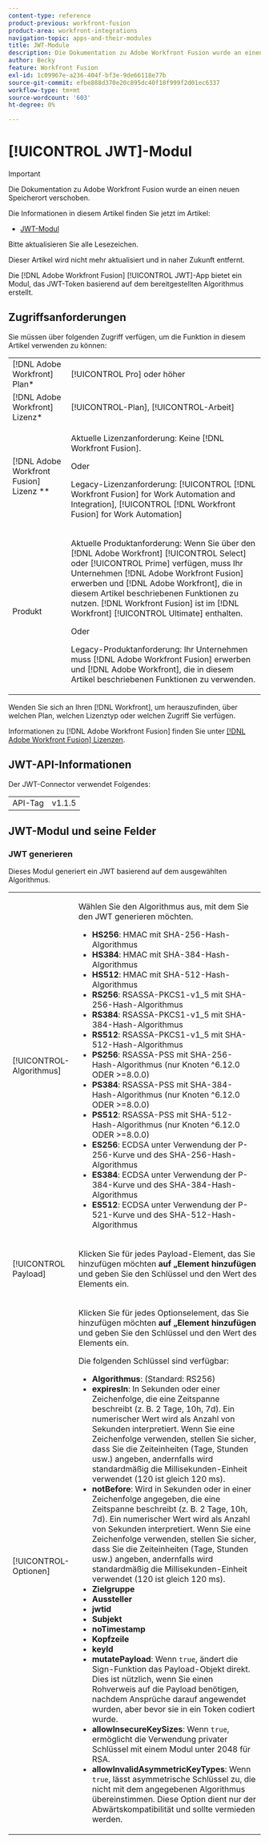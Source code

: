 ```yaml
---
content-type: reference
product-previous: workfront-fusion
product-area: workfront-integrations
navigation-topic: apps-and-their-modules
title: JWT-Module
description: Die Dokumentation zu Adobe Workfront Fusion wurde an einen neuen Speicherort verschoben. Dieser Artikel ist veraltet, enthält jedoch einen Link zum neuen Artikel, der diese Funktion behandelt.
author: Becky
feature: Workfront Fusion
exl-id: 1c09967e-a236-404f-bf3e-9de66118e77b
source-git-commit: efbe888d370e20c895dc40f18f999f2d01ec6337
workflow-type: tm+mt
source-wordcount: '603'
ht-degree: 0%

---
```


# [!UICONTROL JWT]-Modul

>[!IMPORTANT]
>
>Die Dokumentation zu Adobe Workfront Fusion wurde an einen neuen Speicherort verschoben.
>
>Die Informationen in diesem Artikel finden Sie jetzt im Artikel:
>
>* [JWT-Modul](https://experienceleague.adobe.com/docs/workfront-fusion/using/references/apps-and-their-modules/tools-and-transformers/jwt-modules.html)
>
>Bitte aktualisieren Sie alle Lesezeichen.
>
>Dieser Artikel wird nicht mehr aktualisiert und in naher Zukunft entfernt.

Die [!DNL Adobe Workfront Fusion] [!UICONTROL JWT]-App bietet ein Modul, das JWT-Token basierend auf dem bereitgestellten Algorithmus erstellt.

## Zugriffsanforderungen

Sie müssen über folgenden Zugriff verfügen, um die Funktion in diesem Artikel verwenden zu können:

<table style="table-layout:auto"> 
 <col> 
 <col> 
 <tbody> 
  <tr> 
   <td role="rowheader">[!DNL Adobe Workfront] Plan*</td>
  <td> <p>[!UICONTROL Pro] oder höher</p> </td>
  </tr> 
  <tr data-mc-conditions=""> 
   <td role="rowheader">[!DNL Adobe Workfront] Lizenz*</td>
   <td> <p>[!UICONTROL-Plan], [!UICONTROL-Arbeit]</p> </td> 
  </tr> 
  <tr> 
   <td role="rowheader">[!DNL Adobe Workfront Fusion] Lizenz **</td> 
   <td>
   <p>Aktuelle Lizenzanforderung: Keine [!DNL Workfront Fusion].</p>
   <p>Oder</p>
   <p>Legacy-Lizenzanforderung: [!UICONTROL [!DNL Workfront Fusion] for Work Automation and Integration], [!UICONTROL [!DNL Workfront Fusion] for Work Automation]</p>
   </td> 
  </tr> 
  <tr> 
   <td role="rowheader">Produkt</td> 
   <td>
   <p>Aktuelle Produktanforderung: Wenn Sie über den [!DNL Adobe Workfront] [!UICONTROL Select] oder [!UICONTROL Prime] verfügen, muss Ihr Unternehmen [!DNL Adobe Workfront Fusion] erwerben und [!DNL Adobe Workfront], die in diesem Artikel beschriebenen Funktionen zu nutzen. [!DNL Workfront Fusion] ist im [!DNL Workfront] [!UICONTROL Ultimate] enthalten.</p>
   <p>Oder</p>
   <p>Legacy-Produktanforderung: Ihr Unternehmen muss [!DNL Adobe Workfront Fusion] erwerben und [!DNL Adobe Workfront], die in diesem Artikel beschriebenen Funktionen zu verwenden.</p>
   </td> 
  </tr> 
 </tbody> 
</table>

Wenden Sie sich an Ihren [!DNL Workfront], um herauszufinden, über welchen Plan, welchen Lizenztyp oder welchen Zugriff Sie verfügen.

Informationen zu [!DNL Adobe Workfront Fusion] finden Sie unter [[!DNL Adobe Workfront Fusion] Lizenzen](../../workfront-fusion/get-started/license-automation-vs-integration.md).

## JWT-API-Informationen

Der JWT-Connector verwendet Folgendes:

<table style="table-layout:auto"> 
 <col> 
 <col> 
 <tbody> 
   <tr> 
   <td role="rowheader">API-Tag</td> 
   <td>v1.1.5</td> 
  </tr>
 </tbody> 
 </table>

## JWT-Modul und seine Felder

### JWT generieren

Dieses Modul generiert ein JWT basierend auf dem ausgewählten Algorithmus.

<table style="table-layout:auto"> 
 <col data-mc-conditions=""> 
 <col data-mc-conditions=""> 
 <tbody> 
  <tr> 
   <td role="rowheader">[!UICONTROL-Algorithmus]</td> 
   <td> <p>Wählen Sie den Algorithmus aus, mit dem Sie den JWT generieren möchten.</p> <ul>
   <li><b>HS256</b>: HMAC mit SHA-256-Hash-Algorithmus</li>
   <li><b>HS384</b>: HMAC mit SHA-384-Hash-Algorithmus</li>
   <li><b>HS512</b>: HMAC mit SHA-512-Hash-Algorithmus</li>
   <li><b>RS256</b>: RSASSA-PKCS1-v1_5 mit SHA-256-Hash-Algorithmus</li>
   <li><b>RS384</b>: RSASSA-PKCS1-v1_5 mit SHA-384-Hash-Algorithmus</li>
   <li><b>RS512</b>: RSASSA-PKCS1-v1_5 mit SHA-512-Hash-Algorithmus</li>
   <li><b>PS256</b>: RSASSA-PSS mit SHA-256-Hash-Algorithmus (nur Knoten ^6.12.0 ODER &gt;=8.0.0)</li>
   <li><b>PS384</b>: RSASSA-PSS mit SHA-384-Hash-Algorithmus (nur Knoten ^6.12.0 ODER &gt;=8.0.0)</li>
   <li><b>PS512</b>: RSASSA-PSS mit SHA-512-Hash-Algorithmus (nur Knoten ^6.12.0 ODER &gt;=8.0.0)</li>
   <li><b>ES256</b>: ECDSA unter Verwendung der P-256-Kurve und des SHA-256-Hash-Algorithmus</li>
   <li><b>ES384</b>: ECDSA unter Verwendung der P-384-Kurve und des SHA-384-Hash-Algorithmus</li>
   <li><b>ES512</b>: ECDSA unter Verwendung der P-521-Kurve und des SHA-512-Hash-Algorithmus</li>
   </ul></td> 
  </tr> 
  <tr> 
   <td role="rowheader">[!UICONTROL Payload] </td> 
   <td> <p>Klicken Sie für jedes Payload-Element, das Sie hinzufügen möchten<b> auf „Element hinzufügen</b> und geben Sie den Schlüssel und den Wert des Elements ein.</p> </td> 
  </tr> 
  <tr> 
   <td role="rowheader">[!UICONTROL-Optionen] </td> 
   <td> <p>Klicken Sie für jedes Optionselement, das Sie hinzufügen möchten<b> auf „Element hinzufügen</b> und geben Sie den Schlüssel und den Wert des Elements ein.</p> <p>Die folgenden Schlüssel sind verfügbar:
   <ul>
   <li><b>Algorithmus</b>: (Standard: RS256)</li>
   <li><b>expiresIn</b>: In Sekunden oder einer Zeichenfolge, die eine Zeitspanne beschreibt (z. B. 2 Tage, 10h, 7d). Ein numerischer Wert wird als Anzahl von Sekunden interpretiert. Wenn Sie eine Zeichenfolge verwenden, stellen Sie sicher, dass Sie die Zeiteinheiten (Tage, Stunden usw.) angeben, andernfalls wird standardmäßig die Millisekunden-Einheit verwendet (120 ist gleich 120 ms).</li>
   <li><b>notBefore</b>: Wird in Sekunden oder in einer Zeichenfolge angegeben, die eine Zeitspanne beschreibt (z. B. 2 Tage, 10h, 7d). Ein numerischer Wert wird als Anzahl von Sekunden interpretiert. Wenn Sie eine Zeichenfolge verwenden, stellen Sie sicher, dass Sie die Zeiteinheiten (Tage, Stunden usw.) angeben, andernfalls wird standardmäßig die Millisekunden-Einheit verwendet (120 ist gleich 120 ms).
</li>
   <li><b>Zielgruppe</b></li>
   <li><b>Aussteller</b></li>
   <li><b>jwtid</b></li>
   <li><b>Subjekt</b></li>
   <li><b>noTimestamp</b></li>
   <li><b>Kopfzeile</b></li>
   <li><b>keyId</b></li>
   <li><b>mutatePayload</b>: Wenn <code>true</code>, ändert die Sign-Funktion das Payload-Objekt direkt. Dies ist nützlich, wenn Sie einen Rohverweis auf die Payload benötigen, nachdem Ansprüche darauf angewendet wurden, aber bevor sie in ein Token codiert wurde.</li>
   <li><b>allowInsecureKeySizes</b>: Wenn <code>true</code>, ermöglicht die Verwendung privater Schlüssel mit einem Modul unter 2048 für RSA.</li>
   <li><b>allowInvalidAsymmetricKeyTypes</b>: Wenn <code>true</code>, lässt asymmetrische Schlüssel zu, die nicht mit dem angegebenen Algorithmus übereinstimmen. Diese Option dient nur der Abwärtskompatibilität und sollte vermieden werden.</li>
   </ul>
   </td> 
  </tr> 
 </tbody> 
</table>
